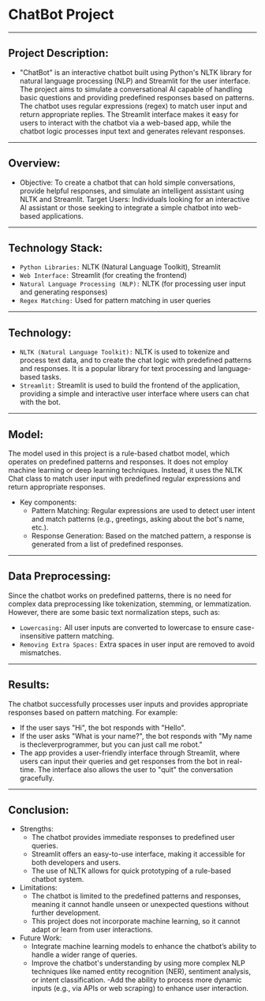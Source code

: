 # ChatBot Project
---
## Project Description:
- "ChatBot" is an interactive chatbot built using Python's NLTK library for natural language processing (NLP) and Streamlit for the user interface. The project aims to simulate a 
   conversational AI capable of handling basic questions and providing predefined responses based on patterns. The chatbot uses regular expressions (regex) to match user input and return 
   appropriate replies. The Streamlit interface makes it easy for users to interact with the chatbot via a web-based app, while the chatbot logic processes input text and generates 
   relevant responses.
----
## Overview:
- Objective: To create a chatbot that can hold simple conversations, provide helpful responses, and simulate an intelligent assistant using NLTK and Streamlit.
  Target Users: Individuals looking for an interactive AI assistant or those seeking to integrate a simple chatbot into web-based applications.
---
## Technology Stack:
 - `Python Libraries:` NLTK (Natural Language Toolkit), Streamlit
 - `Web Interface:` Streamlit (for creating the frontend)
 - `Natural Language Processing (NLP):` NLTK (for processing user input and generating responses)
 - `Regex Matching:` Used for pattern matching in user queries
---
## Technology:
 - `NLTK (Natural Language Toolkit):` NLTK is used to tokenize and process text data, and to create the chat logic with predefined patterns and responses. It is a popular library for 
    text processing and language-based tasks.
 - `Streamlit:` Streamlit is used to build the frontend of the application, providing a simple and interactive user interface where users can chat with the bot.
---
## Model:
The model used in this project is a rule-based chatbot model, which operates on predefined patterns and responses. It does not employ machine learning or deep learning techniques. Instead, it uses the NLTK Chat class to match user input with predefined regular expressions and return appropriate responses.
 - Key components:
   - Pattern Matching: Regular expressions are used to detect user intent and match patterns (e.g., greetings, asking about the bot's name, etc.).
   - Response Generation: Based on the matched pattern, a response is generated from a list of predefined responses.
---
## Data Preprocessing:
Since the chatbot works on predefined patterns, there is no need for complex data preprocessing like tokenization, stemming, or lemmatization. However, there are some basic text normalization steps, such as:
- `Lowercasing:` All user inputs are converted to lowercase to ensure case-insensitive pattern matching.
- `Removing Extra Spaces:` Extra spaces in user input are removed to avoid mismatches.
---
## Results:
The chatbot successfully processes user inputs and provides appropriate responses based on pattern matching. For example:

- If the user says "Hi", the bot responds with "Hello".
- If the user asks "What is your name?", the bot responds with "My name is thecleverprogrammer, but you can just call me robot."
- The app provides a user-friendly interface through Streamlit, where users can input their queries and get responses from the bot in real-time. The interface also allows the user to 
 "quit" the conversation gracefully.
---
## Conclusion:
- Strengths:
  - The chatbot provides immediate responses to predefined user queries.
  - Streamlit offers an easy-to-use interface, making it accessible for both developers and users.
  - The use of NLTK allows for quick prototyping of a rule-based chatbot system.
- Limitations:
  - The chatbot is limited to the predefined patterns and responses, meaning it cannot handle unseen or unexpected questions without further development.
  - This project does not incorporate machine learning, so it cannot adapt or learn from user interactions.
- Future Work:
  - Integrate machine learning models to enhance the chatbot’s ability to handle a wider range of queries.
  - Improve the chatbot's understanding by using more complex NLP techniques like named entity recognition (NER), sentiment analysis, or intent classification.
  -Add the ability to process more dynamic inputs (e.g., via APIs or web scraping) to enhance user interaction.
